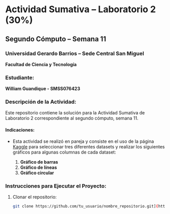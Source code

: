 # Actividad Sumativa – Laboratorio 2 (30%)

## Segundo Cómputo – Semana 11

### Universidad Gerardo Barrios – Sede Central San Miguel
**Facultad de Ciencia y Tecnología**

### Estudiante:
**William Guandique - SMSS076423**

### Descripción de la Actividad:
Este repositorio contiene la solución para la Actividad Sumativa de Laboratorio 2 correspondiente al segundo cómputo, semana 11.

#### Indicaciones:
- Esta actividad se realizó en pareja y consiste en el uso de la página [Kaggle](https://www.kaggle.com/) para seleccionar tres diferentes datasets y realizar los siguientes gráficos para algunas columnas de cada dataset:

  1. **Gráfico de barras**
  2. **Gráfico de líneas**
  3. **Gráfico circular**

### Instrucciones para Ejecutar el Proyecto:
1. Clonar el repositorio:
   ```bash
   git clone https://github.com/tu_usuario/nombre_repositorio.git](https://github.com/WGuandique-2005/Semana11_Lab2_PCIII.git
